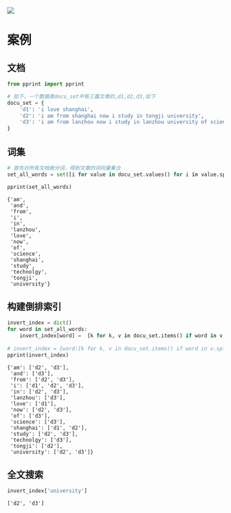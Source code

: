 ![](https://gitee.com/liuhuihe/Ehe/raw/master/images/倒排表-20210111-174159-545809.png)



# 案例

## 文档

```python
from pprint import pprint
```


```python
# 如下，一个数据表docu_set中有三篇文章的,d1,d2,d3,如下
docu_set = {
    'd1': 'i love shanghai',
    'd2': 'i am from shanghai now i study in tongji university',
    'd3': 'i am from lanzhou now i study in lanzhou university of science  and  technolgy',
}
```



## 词集


```python
# 首先对所有文档做分词，得到文章的词向量集合
set_all_words = set([i for value in docu_set.values() for i in value.split()])

pprint(set_all_words)
```

    {'am',
     'and',
     'from',
     'i',
     'in',
     'lanzhou',
     'love',
     'now',
     'of',
     'science',
     'shanghai',
     'study',
     'technolgy',
     'tongji',
     'university'}



## 构建倒排索引

```python
invert_index = dict()
for word in set_all_words: 
    invert_index[word] =  [k for k, v in docu_set.items() if word in v.split()]
    
# invert_index = {word:[k for k, v in docu_set.items() if word in v.split()] for word in set_all_words}
pprint(invert_index)
```

    {'am': ['d2', 'd3'],
     'and': ['d3'],
     'from': ['d2', 'd3'],
     'i': ['d1', 'd2', 'd3'],
     'in': ['d2', 'd3'],
     'lanzhou': ['d3'],
     'love': ['d1'],
     'now': ['d2', 'd3'],
     'of': ['d3'],
     'science': ['d3'],
     'shanghai': ['d1', 'd2'],
     'study': ['d2', 'd3'],
     'technolgy': ['d3'],
     'tongji': ['d2'],
     'university': ['d2', 'd3']}



## 全文搜索

```python
invert_index['university']
```


    ['d2', 'd3']
